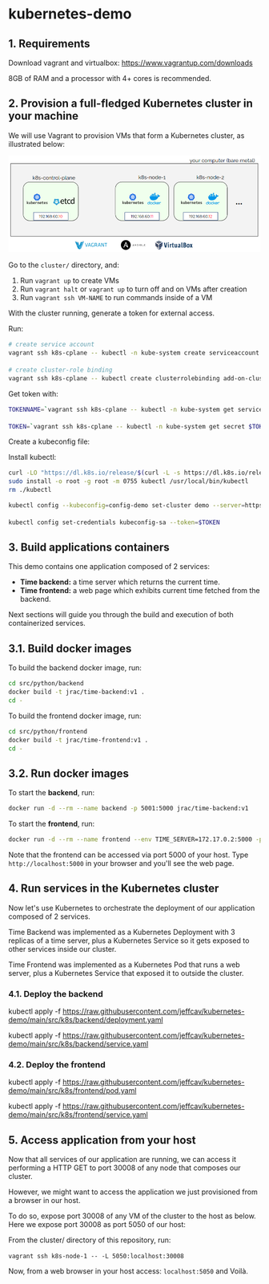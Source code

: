 # kubernetes-demo

## 1. Requirements

Download vagrant and virtualbox: https://www.vagrantup.com/downloads

8GB of RAM and a processor with 4+ cores is recommended.

## 2. Provision a full-fledged Kubernetes cluster in your machine

We will use Vagrant to provision VMs that form a Kubernetes cluster, as illustrated below:

![kubernetes cluster](figs/k8s-cluster.png)

Go to the `cluster/` directory, and:

1. Run `vagrant up` to create VMs
2. Run `vagrant halt` or `vagrant up` to turn off and on VMs after creation
3. Run `vagrant ssh VM-NAME` to run commands inside of a VM

With the cluster running, generate a token for external access.

Run:

```bash
# create service account
vagrant ssh k8s-cplane -- kubectl -n kube-system create serviceaccount kubeconfig-sa

# create cluster-role binding
vagrant ssh k8s-cplane -- kubectl create clusterrolebinding add-on-cluster-admin --clusterrole=cluster-admin --serviceaccount=kube-system:kubeconfig-sa
```

Get token with:

```bash
TOKENNAME=`vagrant ssh k8s-cplane -- kubectl -n kube-system get serviceaccount/kubeconfig-sa -o jsonpath='{.secrets[0].name}'`

TOKEN=`vagrant ssh k8s-cplane -- kubectl -n kube-system get secret $TOKENNAME -o jsonpath='{.data.token}'| base64 --decode`
```

Create a kubeconfig file:

Install kubectl:

```bash
curl -LO "https://dl.k8s.io/release/$(curl -L -s https://dl.k8s.io/release/stable.txt)/bin/linux/amd64/kubectl"
sudo install -o root -g root -m 0755 kubectl /usr/local/bin/kubectl
rm ./kubectl
```

```bash
kubectl config --kubeconfig=config-demo set-cluster demo --server=https://localhost:8008

kubectl config set-credentials kubeconfig-sa --token=$TOKEN


```

## 3. Build applications containers

This demo contains one application composed of 2 services:

- **Time backend:** a time server which returns the current time.
- **Time frontend:** a web page which exhibits current time fetched from the backend.

Next sections will guide you through the build and execution of both containerized services.

## 3.1. Build docker images

To build the backend docker image, run:

```bash
cd src/python/backend
docker build -t jrac/time-backend:v1 .
cd -
```

To build the frontend docker image, run:

```bash
cd src/python/frontend
docker build -t jrac/time-frontend:v1 .
cd -
```

## 3.2. Run docker images

To start the **backend**, run:

```bash
docker run -d --rm --name backend -p 5001:5000 jrac/time-backend:v1
```

To start the **frontend**, run:

```bash
docker run -d --rm --name frontend --env TIME_SERVER=172.17.0.2:5000 -p 5000:5000 jrac/time-frontend:v1
```

Note that the frontend can be accessed via port 5000 of your host.
Type `http://localhost:5000` in your browser and you'll see the web page.

## 4. Run services in the Kubernetes cluster

Now let's use Kubernetes to orchestrate the deployment of our application composed of 2 services.

Time Backend was implemented as a Kubernetes Deployment with 3 replicas of a time server, plus a Kubernetes Service so it gets exposed to other services inside our cluster.

Time Frontend was implemented as a Kubernetes Pod that runs a web server, plus a Kubernetes Service that exposed it to outside the cluster.

### 4.1. Deploy the backend

kubectl apply -f <https://raw.githubusercontent.com/jeffcav/kubernetes-demo/main/src/k8s/backend/deployment.yaml>

kubectl apply -f <https://raw.githubusercontent.com/jeffcav/kubernetes-demo/main/src/k8s/backend/service.yaml>

### 4.2. Deploy the frontend

kubectl apply -f <https://raw.githubusercontent.com/jeffcav/kubernetes-demo/main/src/k8s/frontend/pod.yaml>

kubectl apply -f <https://raw.githubusercontent.com/jeffcav/kubernetes-demo/main/src/k8s/frontend/service.yaml>

## 5. Access application from your host

Now that all services of our application are running, we can access it performing a HTTP GET to port 30008 of any node that composes our cluster.

However, we might want to access the application we just provisioned from a browser in our host.

To do so, expose port 30008 of any VM of the cluster to the host as below.
Here we expose port 30008 as port 5050 of our host:

From the cluster/ directory of this repository, run:

`vagrant ssh k8s-node-1 -- -L 5050:localhost:30008`

Now, from a web browser in your host access: `localhost:5050` and Voilà.
